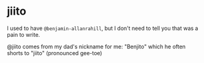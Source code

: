 # jiito

I used to have `@benjamin-allanrahill`, but I don't need to tell you that was a pain to write. 

@jiito comes from my dad's nickname for me: "Benjito" which he often shorts to "jiito" (pronounced gee-toe)
